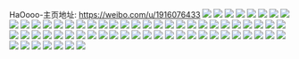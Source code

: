 HaOooo-主页地址: https://weibo.com/u/1916076433 
![](https://wx4.sinaimg.cn/mw2000/72350191ly1h8v994nnf4j22c0340x6r.jpg) 
![](https://wx4.sinaimg.cn/mw2000/72350191ly1h8v98xqr1hj20o6170amm.jpg) 
![](https://wx4.sinaimg.cn/mw2000/72350191ly1h8v9a5knc7j22c034ykjp.jpg) 
![](https://wx4.sinaimg.cn/mw2000/72350191ly1h8vdckijv0j229y29ye82.jpg) 
![](https://wx4.sinaimg.cn/mw2000/72350191ly1h8v996i9j1j22c02c0hdu.jpg) 
![](https://wx4.sinaimg.cn/mw2000/72350191ly1h8vde52enhj22bw2bw7wi.jpg) 
![](https://wx4.sinaimg.cn/mw2000/72350191ly1h8vdbta1c2j22802807wj.jpg) 
![](https://wx4.sinaimg.cn/mw2000/72350191ly1h8v98yw6twj2280280kjm.jpg) 
![](https://wx4.sinaimg.cn/mw2000/72350191ly1h8vd8yl1ybj2280280e83.jpg) 
![](https://wx4.sinaimg.cn/mw2000/72350191ly1h7r52p5po7j22dr36cb29.jpg) 
![](https://wx4.sinaimg.cn/mw2000/72350191ly1h7gor1pj0mj22c02c0h2e.jpg) 
![](https://wx4.sinaimg.cn/mw2000/72350191ly1h7goqulg60j236c36akjn.jpg) 
![](https://wx4.sinaimg.cn/mw2000/72350191ly1h7fklybxwvj22c0340kc2.jpg) 
![](https://wx4.sinaimg.cn/mw2000/72350191ly1h7fkm63v4qj22c02c0k0g.jpg) 
![](https://wx4.sinaimg.cn/mw2000/72350191ly1h7fkm4vat5j22c02c01kz.jpg) 
![](https://wx4.sinaimg.cn/mw2000/72350191ly1h7fkluu2snj228028016r.jpg) 
![](https://wx4.sinaimg.cn/mw2000/72350191ly1h7fkm74owij20zo0zlx6p.jpg) 
![](https://wx4.sinaimg.cn/mw2000/72350191ly1h7fknfxepqj228025ih1v.jpg) 
![](https://wx4.sinaimg.cn/mw2000/72350191ly1h6uoj7nvy4j20zo0ziaqe.jpg) 
![](https://wx4.sinaimg.cn/mw2000/72350191ly1h6uojz6iiej228028jnpf.jpg) 
![](https://wx4.sinaimg.cn/mw2000/72350191ly1h6uokc98kxj2280280h2c.jpg) 
![](https://wx4.sinaimg.cn/mw2000/72350191ly1h6uoj6jgeyj21nb273e82.jpg) 
![](https://wx4.sinaimg.cn/mw2000/72350191ly1h6uokir34fj2280280b2b.jpg) 
![](https://wx4.sinaimg.cn/mw2000/72350191ly1h6uokr2s2gj22802804qr.jpg) 
![](https://wx4.sinaimg.cn/mw2000/72350191ly1h6s9hmksduj20u00u5jur.jpg) 
![](https://wx4.sinaimg.cn/mw2000/72350191ly1h6s9c05170j21400u079v.jpg) 
![](https://wx4.sinaimg.cn/mw2000/72350191ly1h6s9hgtouaj20u00twn4r.jpg) 
![](https://wx4.sinaimg.cn/mw2000/72350191ly1h6s9c0xx8xj20u014077d.jpg) 
![](https://wx4.sinaimg.cn/mw2000/72350191ly1h6s9c18v2bj20u60u077y.jpg) 
![](https://wx4.sinaimg.cn/mw2000/72350191ly1h6s9c1in97j20u0140afd.jpg) 
![](https://wx4.sinaimg.cn/mw2000/72350191ly1h6s9bzqtirj20u00u07bb.jpg) 
![](https://wx4.sinaimg.cn/mw2000/72350191ly1h6s9c24l9qj20u0140gwj.jpg) 
![](https://wx4.sinaimg.cn/mw2000/72350191ly1h6s9c1spznj20u00u0k0q.jpg) 
![](https://wx4.sinaimg.cn/mw2000/72350191ly1h6diuaahs7j21400u0jui.jpg) 
![](https://wx4.sinaimg.cn/mw2000/72350191ly1h6diualixej21400u0q6u.jpg) 
![](https://wx4.sinaimg.cn/mw2000/72350191ly1h6diu9zkn8j21400u010q.jpg) 
![](https://wx4.sinaimg.cn/mw2000/72350191ly1h6diuatlnjj20u00u0aha.jpg) 
![](https://wx4.sinaimg.cn/mw2000/72350191ly1h6diub2ev2j20u00u0ah4.jpg) 
![](https://wx4.sinaimg.cn/mw2000/72350191ly1h6diubwdbhj20u00u043o.jpg) 
![](https://wx4.sinaimg.cn/mw2000/72350191ly1h6diubbst6j20u00u0n1s.jpg) 
![](https://wx4.sinaimg.cn/mw2000/72350191ly1h6diubna08j20u00u076a.jpg) 
![](https://wx4.sinaimg.cn/mw2000/72350191ly1h5fv18s2tlj20zo0hm43s.jpg) 
![](https://wx4.sinaimg.cn/mw2000/72350191ly1h58ystwwh3j2280280kjm.jpg) 
![](https://wx4.sinaimg.cn/mw2000/72350191ly1h58ysrnsjkj2280280qv6.jpg) 
![](https://wx4.sinaimg.cn/mw2000/72350191ly1h58ysut3uoj22c02c01ky.jpg) 
![](https://wx4.sinaimg.cn/mw2000/72350191ly1h58ysvb8zsj22c02c0e81.jpg) 
![](https://wx4.sinaimg.cn/mw2000/72350191ly1h4p8nvihuhj21w01w0hdt.jpg) 
![](https://wx4.sinaimg.cn/mw2000/72350191ly1h4p8nyhupwj21rm1w07wh.jpg) 
![](https://wx4.sinaimg.cn/mw2000/72350191ly1h4p8paqu0nj2280280qv6.jpg) 
![](https://wx4.sinaimg.cn/mw2000/72350191ly1h4p8nxb3xwj21w01w0b29.jpg) 
![](https://wx4.sinaimg.cn/mw2000/72350191ly1h4p8p8o6atj21ey1eyqv5.jpg) 
![](https://wx4.sinaimg.cn/mw2000/72350191ly1h4p8nuazbvj20zo254du0.jpg) 
![](https://wx4.sinaimg.cn/mw2000/72350191ly1h4qdkgstj5j22c02cmb2b.jpg) 
![](https://wx4.sinaimg.cn/mw2000/72350191ly1h4q3i4ax6rj20zo12i11m.jpg) 
![](https://wx4.sinaimg.cn/mw2000/72350191ly1h4p2g2ijvlj2280280u0x.jpg) 
![](https://wx4.sinaimg.cn/mw2000/72350191ly1h4p2g4lrvjj20zg1gagtl.jpg) 
![](https://wx4.sinaimg.cn/mw2000/72350191ly1h4p2gexd0mj20zo0gd76s.jpg) 
![](https://wx4.sinaimg.cn/mw2000/72350191ly1h4ib4js8ipj2280280b2b.jpg) 
![](https://wx4.sinaimg.cn/mw2000/72350191ly1h4ib4maimsj21re20ob2a.jpg) 
![](https://wx4.sinaimg.cn/mw2000/72350191ly1h4ib4gt17wj2280280kjm.jpg) 
![](https://wx4.sinaimg.cn/mw2000/72350191ly1h4ib4o7tphj22c02c0kjm.jpg) 
![](https://wx4.sinaimg.cn/mw2000/72350191ly1h4ib4omvm4j20u00u046r.jpg) 
![](https://wx4.sinaimg.cn/mw2000/72350191ly1h4ib4q9tfuj22c02c0hdu.jpg) 
![](https://wx4.sinaimg.cn/mw2000/72350191ly1h4ibw1wn16j2280280hdv.jpg) 
![](https://wx4.sinaimg.cn/mw2000/72350191ly1h4ib4swihoj2280280hdu.jpg) 
